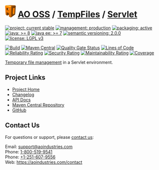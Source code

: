 # [<img src="ao-logo.png" alt="AO Logo" width="35" height="40">](https://github.com/ao-apps) [AO OSS](https://github.com/ao-apps/ao-oss) / [TempFiles](https://github.com/ao-apps/ao-tempfiles) / [Servlet](https://github.com/ao-apps/ao-tempfiles-servlet)

[![project: current stable](https://oss.aoapps.com/ao-badges/project-current-stable.svg)](https://aoindustries.com/life-cycle#project-current-stable)
[![management: production](https://oss.aoapps.com/ao-badges/management-production.svg)](https://aoindustries.com/life-cycle#management-production)
[![packaging: active](https://oss.aoapps.com/ao-badges/packaging-active.svg)](https://aoindustries.com/life-cycle#packaging-active)  
[![java: &gt;= 8](https://oss.aoapps.com/ao-badges/java-8.svg)](https://docs.oracle.com/javase/8/)
[![java ee: &gt;= 7](https://oss.aoapps.com/ao-badges/javaee-7.svg)](https://docs.oracle.com/javaee/7/)
[![semantic versioning: 2.0.0](https://oss.aoapps.com/ao-badges/semver-2.0.0.svg)](https://semver.org/spec/v2.0.0.html)
[![license: LGPL v3](https://oss.aoapps.com/ao-badges/license-lgpl-3.0.svg)](https://www.gnu.org/licenses/lgpl-3.0)

[![Build](https://github.com/ao-apps/ao-tempfiles-servlet/workflows/Build/badge.svg?branch=master)](https://github.com/ao-apps/ao-tempfiles-servlet/actions?query=workflow%3ABuild)
[![Maven Central](https://maven-badges.herokuapp.com/maven-central/com.aoapps/ao-tempfiles-servlet/badge.svg)](https://maven-badges.herokuapp.com/maven-central/com.aoapps/ao-tempfiles-servlet)
[![Quality Gate Status](https://sonarcloud.io/api/project_badges/measure?branch=master&project=com.aoapps%3Aao-tempfiles-servlet&metric=alert_status)](https://sonarcloud.io/dashboard?branch=master&id=com.aoapps%3Aao-tempfiles-servlet)
[![Lines of Code](https://sonarcloud.io/api/project_badges/measure?branch=master&project=com.aoapps%3Aao-tempfiles-servlet&metric=ncloc)](https://sonarcloud.io/component_measures?branch=master&id=com.aoapps%3Aao-tempfiles-servlet&metric=ncloc)  
[![Reliability Rating](https://sonarcloud.io/api/project_badges/measure?branch=master&project=com.aoapps%3Aao-tempfiles-servlet&metric=reliability_rating)](https://sonarcloud.io/component_measures?branch=master&id=com.aoapps%3Aao-tempfiles-servlet&metric=Reliability)
[![Security Rating](https://sonarcloud.io/api/project_badges/measure?branch=master&project=com.aoapps%3Aao-tempfiles-servlet&metric=security_rating)](https://sonarcloud.io/component_measures?branch=master&id=com.aoapps%3Aao-tempfiles-servlet&metric=Security)
[![Maintainability Rating](https://sonarcloud.io/api/project_badges/measure?branch=master&project=com.aoapps%3Aao-tempfiles-servlet&metric=sqale_rating)](https://sonarcloud.io/component_measures?branch=master&id=com.aoapps%3Aao-tempfiles-servlet&metric=Maintainability)
[![Coverage](https://sonarcloud.io/api/project_badges/measure?branch=master&project=com.aoapps%3Aao-tempfiles-servlet&metric=coverage)](https://sonarcloud.io/component_measures?branch=master&id=com.aoapps%3Aao-tempfiles-servlet&metric=Coverage)

[Temporary file management](https://github.com/ao-apps/ao-tempfiles) in a Servlet environment.

## Project Links
* [Project Home](https://oss.aoapps.com/tempfiles/servlet/)
* [Changelog](https://oss.aoapps.com/tempfiles/servlet/changelog)
* [API Docs](https://oss.aoapps.com/tempfiles/servlet/apidocs/)
* [Maven Central Repository](https://central.sonatype.com/artifact/com.aoapps/ao-tempfiles-servlet)
* [GitHub](https://github.com/ao-apps/ao-tempfiles-servlet)

## Contact Us
For questions or support, please [contact us](https://aoindustries.com/contact):

Email: [support@aoindustries.com](mailto:support@aoindustries.com)  
Phone: [1-800-519-9541](tel:1-800-519-9541)  
Phone: [+1-251-607-9556](tel:+1-251-607-9556)  
Web: https://aoindustries.com/contact

